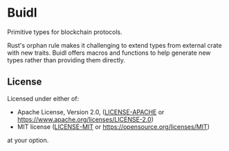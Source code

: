 # Buidl

Primitive types for blockchain protocols.

Rust's orphan rule makes it challenging to extend types from external crate with new traits.
Buidl offers macros and functions to help generate new types rather than providing them directly.

## License

Licensed under either of:

 * Apache License, Version 2.0, ([LICENSE-APACHE](LICENSE-APACHE) or https://www.apache.org/licenses/LICENSE-2.0)
 * MIT license ([LICENSE-MIT](LICENSE-MIT) or https://opensource.org/licenses/MIT)

at your option.

